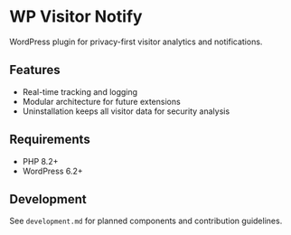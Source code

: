 # WP Visitor Notify

WordPress plugin for privacy-first visitor analytics and notifications.

## Features
- Real-time tracking and logging
- Modular architecture for future extensions
- Uninstallation keeps all visitor data for security analysis

## Requirements
- PHP 8.2+
- WordPress 6.2+

## Development
See `development.md` for planned components and contribution guidelines.

